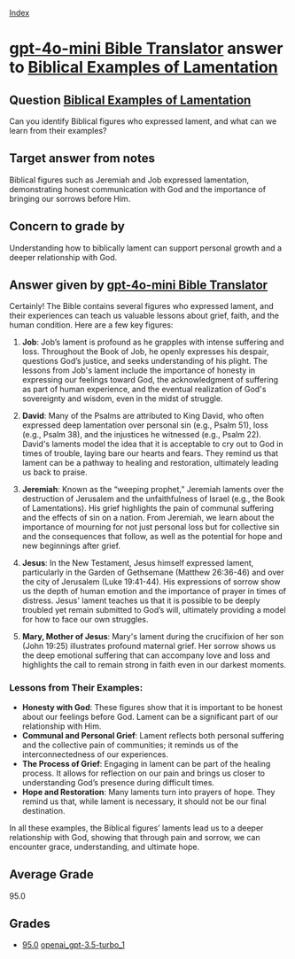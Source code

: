 
[Index](../../../index.md)
# [gpt-4o-mini Bible Translator](../../answering_models/gpt-4o-mini_Bible_Translator.md) answer to [Biblical Examples of Lamentation](../../questions/Biblical_Examples_of_Lamentation.md)

## Question [Biblical Examples of Lamentation](../../questions/Biblical_Examples_of_Lamentation.md)
Can you identify Biblical figures who expressed lament, and what can we learn from their examples?

## Target answer from notes
Biblical figures such as Jeremiah and Job expressed lamentation, demonstrating honest communication with God and the importance of bringing our sorrows before Him.

## Concern to grade by
Understanding how to biblically lament can support personal growth and a deeper relationship with God.

## Answer given by [gpt-4o-mini Bible Translator](../../answering_models/gpt-4o-mini_Bible_Translator.md)
Certainly! The Bible contains several figures who expressed lament, and their experiences can teach us valuable lessons about grief, faith, and the human condition. Here are a few key figures:

1. **Job**: Job’s lament is profound as he grapples with intense suffering and loss. Throughout the Book of Job, he openly expresses his despair, questions God’s justice, and seeks understanding of his plight. The lessons from Job's lament include the importance of honesty in expressing our feelings toward God, the acknowledgment of suffering as part of human experience, and the eventual realization of God's sovereignty and wisdom, even in the midst of struggle.

2. **David**: Many of the Psalms are attributed to King David, who often expressed deep lamentation over personal sin (e.g., Psalm 51), loss (e.g., Psalm 38), and the injustices he witnessed (e.g., Psalm 22). David's laments model the idea that it is acceptable to cry out to God in times of trouble, laying bare our hearts and fears. They remind us that lament can be a pathway to healing and restoration, ultimately leading us back to praise.

3. **Jeremiah**: Known as the “weeping prophet,” Jeremiah laments over the destruction of Jerusalem and the unfaithfulness of Israel (e.g., the Book of Lamentations). His grief highlights the pain of communal suffering and the effects of sin on a nation. From Jeremiah, we learn about the importance of mourning for not just personal loss but for collective sin and the consequences that follow, as well as the potential for hope and new beginnings after grief.

4. **Jesus**: In the New Testament, Jesus himself expressed lament, particularly in the Garden of Gethsemane (Matthew 26:36-46) and over the city of Jerusalem (Luke 19:41-44). His expressions of sorrow show us the depth of human emotion and the importance of prayer in times of distress. Jesus' lament teaches us that it is possible to be deeply troubled yet remain submitted to God’s will, ultimately providing a model for how to face our own struggles.

5. **Mary, Mother of Jesus**: Mary's lament during the crucifixion of her son (John 19:25) illustrates profound maternal grief. Her sorrow shows us the deep emotional suffering that can accompany love and loss and highlights the call to remain strong in faith even in our darkest moments.

### Lessons from Their Examples:
- **Honesty with God**: These figures show that it is important to be honest about our feelings before God. Lament can be a significant part of our relationship with Him.
- **Communal and Personal Grief**: Lament reflects both personal suffering and the collective pain of communities; it reminds us of the interconnectedness of our experiences.
- **The Process of Grief**: Engaging in lament can be part of the healing process. It allows for reflection on our pain and brings us closer to understanding God’s presence during difficult times.
- **Hope and Restoration**: Many laments turn into prayers of hope. They remind us that, while lament is necessary, it should not be our final destination. 

In all these examples, the Biblical figures’ laments lead us to a deeper relationship with God, showing that through pain and sorrow, we can encounter grace, understanding, and ultimate hope.

## Average Grade
95.0

## Grades
 * [95.0](./Biblical_Examples_of_Lamentation_grades/openai_gpt-3.5-turbo_1.md) [openai_gpt-3.5-turbo_1](../../grading_models/openai_gpt-3.5-turbo_1.md)
